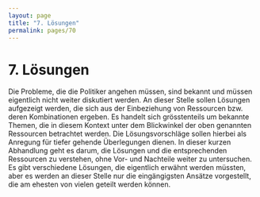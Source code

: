 ```yaml
---
layout: page
title: "7. Lösungen"
permalink: pages/70
---
```


# 7\. Lösungen

Die Probleme, die die Politiker angehen müssen, sind bekannt und müssen eigentlich nicht weiter diskutiert werden. An dieser Stelle sollen Lösungen aufgezeigt werden, die sich aus der Einbeziehung von Ressourcen bzw. deren Kombinationen ergeben. Es handelt sich grösstenteils um bekannte Themen, die in diesem Kontext unter dem Blickwinkel der oben genannten Ressourcen betrachtet werden. Die Lösungsvorschläge sollen hierbei als Anregung für tiefer gehende Überlegungen dienen. In dieser kurzen Abhandlung geht es darum, die Lösungen und die entsprechenden Ressourcen zu verstehen, ohne Vor- und Nachteile weiter zu untersuchen. Es gibt verschiedene Lösungen, die eigentlich erwähnt werden müssten, aber es werden an dieser Stelle nur die eingängigsten Ansätze vorgestellt, die am ehesten von vielen geteilt werden können.

